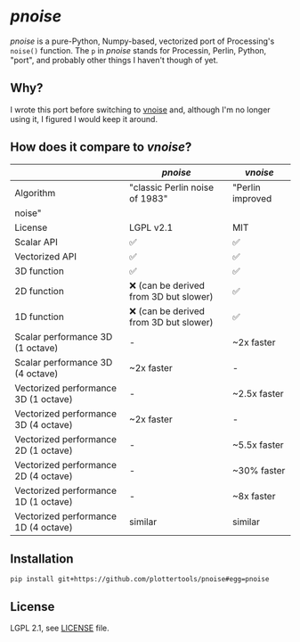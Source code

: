 # *pnoise*

*pnoise* is a pure-Python, Numpy-based, vectorized port of Processing's `noise()` function. The `p` in *pnoise* stands for Processin, Perlin, Python, "port", and probably other things I haven't though of yet.

## Why?

I wrote this port before switching to [vnoise](https://github.com/plottertools/vnoise) and, although I'm no longer using it, I figured I would keep it around. 

## How does it compare to *vnoise*?

| | *pnoise* | *vnoise* |
| --- | --- | --- |
| Algorithm | "classic Perlin noise of 1983" | "Perlin improved
noise" |
| License | LGPL v2.1 | MIT |
| Scalar API | ✅ | ✅ |
| Vectorized API | ✅ | ✅ |
| 3D function | ✅ | ✅ |
| 2D function | ❌ (can be derived from 3D but slower) | ✅ |
| 1D function | ❌ (can be derived from 3D but slower) | ✅ |
| Scalar performance 3D (1 octave) | - | ~2x faster |
| Scalar performance 3D (4 octave) | ~2x faster | - |
| Vectorized performance 3D (1 octave) | - | ~2.5x faster |
| Vectorized performance 3D (4 octave) | ~2x faster | - |
| Vectorized performance 2D (1 octave) | - | ~5.5x faster |
| Vectorized performance 2D (4 octave) | - | ~30% faster |
| Vectorized performance 1D (1 octave) | - | ~8x faster |
| Vectorized performance 1D (4 octave) | similar | similar |


## Installation

```
pip install git+https://github.com/plottertools/pnoise#egg=pnoise
```

## License

LGPL 2.1, see [LICENSE](LICENSE) file.
